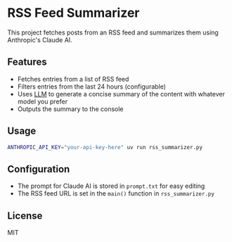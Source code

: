 # RSS Feed Summarizer

This project fetches posts from an RSS feed and summarizes them using Anthropic's Claude AI.

## Features

- Fetches entries from a list of RSS feed 
- Filters entries from the last 24 hours (configurable)
- Uses [LLM](https://github.com/simonw/llm) to generate a concise summary of the content with whatever model you prefer
- Outputs the summary to the console

## Usage

```bash
ANTHROPIC_API_KEY="your-api-key-here" uv run rss_summarizer.py
```

## Configuration

- The prompt for Claude AI is stored in `prompt.txt` for easy editing
- The RSS feed URL is set in the `main()` function in `rss_summarizer.py`

## License

MIT
